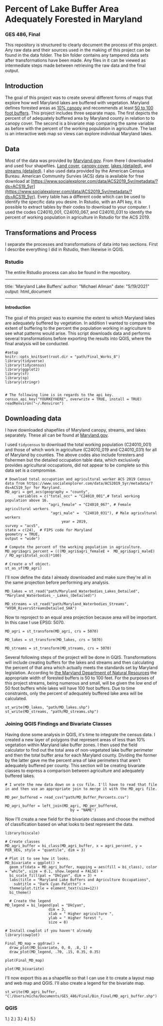 # Percent of Lake Buffer Area Adequately Forested in Maryland
### GES 486, Final
This repository is structured to clearly document the process of this project. Any raw data and their sources used in the making of this project can be found in the data folder. The bin folder contains any tampered data sets after transformations have been made. Any files in it can be viewed as intermediate steps made between retrieving the raw data and the final output.

## Introduction
The goal of this project was to create several different forms of maps that explore how well Maryland lakes are buffered with vegetation. Maryland defines forested areas as [10% canopy](https://dnr.maryland.gov/forests/Pages/Forest-Tree-Data.aspx#:~:text=Resolution%3A%20The%20FIA%20considers%20a,at%20least%20120%20feet%20wide) and recommends at least [50 to 100 foot buffers](https://dnr.maryland.gov/forests/Pages/programapps/ripfbi.aspx#:~:text=Buffer%20widths%20of%2050%2D100,quality%20and%20fish%20habitat%20improvement). This project includes three separate maps. The first depicts the percent of of adequately buffered area by Maryland county in relation to to canopy cover. The second is a bivariate map comparing the same variable as before with the percent of the working population in agriculture. The last is an interactive web map so views can explore individual Maryland lakes.  

## Data
Most of the data was provided by [Maryland.gov](https://data.imap.maryland.gov/). From there I downloaded and used four shapefiles. [Land cover](https://data.imap.maryland.gov/datasets/maryland-land-use-land-cover-county-land-use-land-cover-2010?geometry=-80.737%2C38.071%2C-73.799%2C39.568), [canopy cover](https://data.imap.maryland.gov/), [lakes (detailed)](https://data.imap.maryland.gov/datasets/71a539948a5b4751b3b676aec5368ed5_3?geometry=-76.950%2C39.430%2C-76.516%2C39.523), and [streams (detailed)](https://data.imap.maryland.gov/datasets/maryland-waterbodies-rivers-and-streams-detailed?geometry=-80.737%2C38.070%2C-73.799%2C39.568). I also used data provided by the American Census Bureau. American Community Survies (ACS) data is available for free download at [https://www.socialexplorer.com/data/ACS2019_5yr/metadata/?ds=ACS19_5yr](https://www.socialexplorer.com/data/ACS2019_5yr/metadata/?ds=ACS19_5yr). Every table has a different code which can be used to identify the specific data you desire. In Rstudio, with an API key, it is possible to extract tables by their codes to download to your computer. I used the codes  C24010_001, C24010_067, and C24010_031 to identify the percent of working population in agriculture in Rstudio for the ACS 2019.

## Transformations and Process
I separate the processes and transformations of data into two sections. First I describe everything I did in Rstudio, then likewise in QGIS.

### Rstudio
The entire Rstudio process can also be found in the repository.

---
title: 'Maryland Lake Buffers'
author: "Michael Allman"
date: "5/19/2021"
output: html_document

---
#### Introduction
The goal of this project was to examine the extent to which Maryland lakes are adequately buffered by vegetation. In addition I wanted to compare the extent of buffering to the percent the population working in agriculture to see what patterns would arise. This script downloads data and performs several transformations before exporting the results into QGIS, where the final analysis will be conducted.
```{r setup, include=FALSE}
#setup
knitr::opts_knit$set(root.dir = "path/Final_Works_8")
library(tidyverse)
library(tidycensus)
library(ggplot2)
library(sf)
library(sp)
library(stringr)


# The following line is in regards to the api key.
census_api_key("YOURKEYHERE", overwrite = TRUE, install = TRUE)
readRenviron("~/.Renviron")
```

## Downloading data
I have downloaded shapefiles of Maryland canopy, streams, and lakes separately. These all can be found at [Maryland.gov](https://data.imap.maryland.gov/). 

I used `tidycensus` to download the total working population (C24010_001) and those of which work in agriculture (C24010_019 and C24010_031) for all of Maryland by counties. The above codes also include foresters and fishermen but the detailed occupation table data, which exclusively provides agricultural occupations, did not appear to be complete so this data set is a compromise.
```{r download}
# Download total occupation and agricultural worker ACS 2019 Census data from https://www.socialexplorer.com/data/ACS2019_5yr/metadata/?ds=ACS19_5yr for Maryland.
MD_agri = get_acs(geography = "county",
      variables = c("total_occ" = "C24010_001",# Total working population above 16.
                    "agri_female" = "C24010_067", # Female agricultural workers
                     "agri_male" =  "C24010_031"), # Male agricultural workers
                          year = 2019,
survey = "acs5",
state = c(24),  # FIPS code for Maryland
geometry = TRUE,
output = "wide")

# Compute the percent of the working population in agriculture.
MD_agri$agri_percent = (((MD_agri$agri_femaleE +  MD_agri$agri_maleE) / MD_agri$total_occE)*100) 

# Create a sf object.
st_as_sf(MD_agri)
```
I'll now define the data I already downloaded and make sure they're all in the same projection before performing any analysis.
```{r read}
MD_lakes = st_read("path/Maryland_Waterbodies_Lakes_Detailed", "Maryland_Waterbodies_-_Lakes_(Detailed)")

MD_streams = st_read("path/Maryland_Waterbodies_Streams", "HYDR_RiversStreamsDetailed_SHA")
```

Now to reproject to an equal area projection because area will be important. In this case I use EPSG: 5070.
```{r transform}
MD_agri = st_transform(MD_agri, crs = 5070)

MD_lakes = st_transform(MD_lakes, crs = 5070)

MD_streams = st_transform(MD_streams, crs = 5070)
```

Several following steps of the project will be done in GQIS. Transformations will include creating buffers for the lakes and streams and then calculating the percent of that area which actually meets the standards set by Maryland legislation. According to [the Maryland Department of Natural Resources](https://dnr.maryland.gov/forests/Pages/programapps/ripfbi.aspx#:~:text=Buffer%20widths%20of%2050%2D100,quality%20and%20fish%20habitat%20improvement) the appropriate width of forested buffers is 50 to 100 feet. For the purposes of this project streams, being numerous and small, will be given the low end of 50 foot buffers while lakes will have 100 foot buffers. Due to time constraints, only the percent of adequately buffered lake area will be calculated.
```{r write, eval=FALSE}
st_write(MD_lakes, "path/MD_lakes.shp")
st_write(MD_streams, "path/MD_streams.shp")
```

### Joining QGIS Findings and Bivariate Classes

Having done some analysis in QGIS, it's time to integrate the census data. I created a new layer of polygons that represent areas of less than 10% vegetation within Maryland lake buffer zones. I then used the field calculator to find out the total area of non-vegetated lake buffer perimeter and then the total buffer area for each Maryland county. Dividing the former by the latter gave me the percent area of lake perimeters that aren't adequately buffered per county. This section will be creating bivariate classes to express a comparison between agriculture and adequately buffered lakes.
```{r joining data}
# I wrote the new data down on a csv file. I'll have to read that file in and then use an appropriate join to merge it with the MD_agri file.

MD_per_buffered = read_csv("path/MD_Buffer_Percents.csv")

MD_agri_buffer = left_join(MD_agri, MD_per_buffered,
                              by = "NAME")
```

Now I'll create a new field for the bivariate classes and choose the method of classification based on what looks to best represent the data.
```{r bivariate}
library(biscale)

# Create classes
MD_agri_buffer = bi_class(MD_agri_buffer, x = agri_percent, y = PER_VEG, style = "quantile", dim = 3)
```

```{r define map, include=FALSE}
# Plot it to see how it looks.
MD_bivariate = ggplot() +
  geom_sf(data = MD_agri_buffer, mapping = aes(fill = bi_class), color = "white", size = 0.1, show.legend = FALSE) +
  bi_scale_fill(pal = "DkCyan", dim = 3) +
  labs(title = "Maryland Lake Buffers and Agriculture Occupations",
    subtitle = "Dark Cyan Palette") +
  theme(plot.title = element_text(size=12))
  bi_theme()

  # Create the legend
MD_legend = bi_legend(pal = "DkCyan",
                    dim = 3,
                    xlab = " Higher agriculture ",
                    ylab = " Higher forest ",
                    size = 8)

# Install cowplot if you haven't already 
library(cowplot)

Final_MD_map = ggdraw() +
  draw_plot(MD_bivariate, 0, 0, .8, 1) +
  draw_plot(MD_legend, .70, .15, 0.35, 0.35)

plot(Final_MD_map)
```

```{r plot}
plot(MD_bivariate)
```

I'll now export this as a shapefile so that I can use it to create a layout map and web map and QGIS. I'll also create a legend for the bivariate map.
```{r export, eval=FALSE}
st_write(MD_agri_buffer, "C:/Users/micha/Documents/GES_486/Final/Bin_Final/MD_agri_buffer.shp")
```
### QGIS
1.)
2.)
3.)
4.)
5.)




